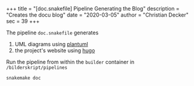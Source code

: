 +++
title = "[doc.snakefile] Pipeline Generating the Blog"
description = "Creates the docu blog"
date = "2020-03-05"
author = "Christian Decker"
sec = 39
+++

<style>
img {
  max-width: 100%;
  height: auto;
}
</style>


The pipeline `doc.snakefile` generates 

1. UML diagrams using [plantuml](https://plantuml.com/en/)
1. the project's website using [hugo](https://gohugo.io/)

Run the pipeline from within the `builder` container in `/bilderskript/pipelines`

```bash
snakemake doc
```
